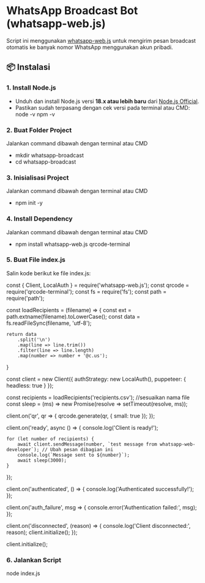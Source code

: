 # WhatsApp Broadcast Bot (whatsapp-web.js)

Script ini menggunakan [whatsapp-web.js](https://github.com/pedroslopez/whatsapp-web.js) untuk mengirim pesan broadcast otomatis ke banyak nomor WhatsApp menggunakan akun pribadi.

## 📦 Instalasi

### 1. Install Node.js

- Unduh dan install Node.js versi **18.x atau lebih baru** dari [Node.js Official](https://nodejs.org/).
- Pastikan sudah terpasang dengan cek versi pada terminal atau CMD:
  node -v
  npm -v

### 2. Buat Folder Project

Jalankan command dibawah dengan terminal atau CMD

- mkdir whatsapp-broadcast
- cd whatsapp-broadcast

### 3. Inisialisasi Project

Jalankan command dibawah dengan terminal atau CMD

- npm init -y

### 4. Install Dependency

Jalankan command dibawah dengan terminal atau CMD

- npm install whatsapp-web.js qrcode-terminal

### 5. Buat File index.js

Salin kode berikut ke file index.js:

const { Client, LocalAuth } = require('whatsapp-web.js');
const qrcode = require('qrcode-terminal');
const fs = require('fs');
const path = require('path');

const loadRecipients = (filename) => {
const ext = path.extname(filename).toLowerCase();
const data = fs.readFileSync(filename, 'utf-8');

    return data
        .split('\n')
        .map(line => line.trim())
        .filter(line => line.length)
        .map(number => number + '@c.us');

}

const client = new Client({
authStrategy: new LocalAuth(),
puppeteer: { headless: true }
});

const recipients = loadRecipients('recipients.csv'); //sesuaikan nama file
const sleep = (ms) => new Promise(resolve => setTimeout(resolve, ms));

client.on('qr', qr => {
qrcode.generate(qr, { small: true });
});

client.on('ready', async () => {
console.log('Client is ready!');

    for (let number of recipients) {
        await client.sendMessage(number, `test message from whatsapp-web-developer`); // Ubah pesan dibagian ini
        console.log(`Message sent to ${number}`);
        await sleep(3000);
    }

});

client.on('authenticated', () => {
console.log('Authenticated successfully!');
});

client.on('auth_failure', msg => {
console.error('Authentication failed:', msg);
});

client.on('disconnected', (reason) => {
console.log('Client disconnected:', reason);
client.initialize();
});

client.initialize();

### 6. Jalankan Script

node index.js
